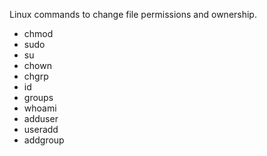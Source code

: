 Linux commands to change file permissions and ownership.


- chmod
- sudo
- su
- chown
- chgrp
- id
- groups
- whoami
- adduser
- useradd
- addgroup
